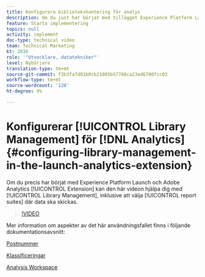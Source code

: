 ```yaml
---
title: Konfigurera bibliotekshantering för analys
description: Om du just har börjat med tillägget Experience Platform Launch för Adobe Analytics kan den här videon hjälpa dig med bibliotekshanteringsdelen av konfigurationen, inklusive att välja rapportsviter som du vill skicka data till.
feature: Starta implementering
topics: null
activity: implement
doc-type: technical video
team: Technical Marketing
kt: 2836
role: '"Utvecklare, datatekniker"'
level: Nybörjare
translation-type: tm+mt
source-git-commit: f3b3fa7d91b0cb21005b57768ca23ed6700fcc03
workflow-type: tm+mt
source-wordcount: '128'
ht-degree: 9%

---
```



# Konfigurerar [!UICONTROL Library Management] för [!DNL Analytics] {#configuring-library-management-in-the-launch-analytics-extension}

Om du precis har börjat med Experience Platform Launch och Adobe Analytics [!UICONTROL Extension] kan den här videon hjälpa dig med [!UICONTROL Library Management], inklusive att välja [!UICONTROL report suites] där data ska skickas.

>[!VIDEO](https://video.tv.adobe.com/v/27092/?quality=12)

Mer information om aspekter av det här användningsfallet finns i följande dokumentationsavsnitt:

[Postnummer](https://docs.adobe.com/help/en/analytics/components/variables/dimensions-reports/reports-zip.html)

[Klassificeringar](https://docs.adobe.com/content/help/en/analytics/components/classifications/c-classifications.html)

[Analysis Workspace](https://docs.adobe.com/content/help/en/analytics/analyze/analysis-workspace/analysis-workspace-features.html)
